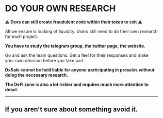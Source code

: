 # DO YOUR OWN RESEARCH

**⚠️ Devs can still create fraudulent code within their token to exit ⚠️**

All we ensure is locking of liquidity. Users still need to do their own research for each project.

**You have to study the telegram group, the twitter page, the website.**

Go and ask the team questions. Get a feel for their responses and make your own decision before you take part.

**DxSale cannot be held liable for anyone participating in presales without doing the necessary research.**

**The DeFi zone is also a lot riskier and requires much more attention to detail.**

****

## **I**f you aren't sure about something avoid it.
